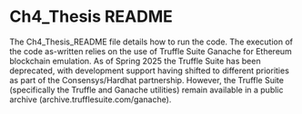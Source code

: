 # Ch4_Thesis README 
The Ch4_Thesis_README file details how to run the code. The execution of the code as-written relies on the use of Truffle Suite Ganache for Ethereum blockchain emulation. As of Spring 2025 the Truffle Suite has been deprecated, with development support having shifted to different priorities as part of the Consensys/Hardhat partnership. However, the Truffle Suite (specifically the Truffle and Ganache utilities) remain available in a public archive (archive.trufflesuite.com/ganache).
